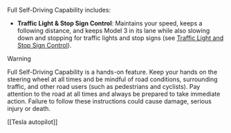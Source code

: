 Full Self-Driving Capability includes:

- **Traffic Light & Stop Sign Control**: Maintains your speed, keeps a following distance, and keeps Model 3 in its lane while also slowing down and stopping for traffic lights and stop signs (see [Traffic Light and Stop Sign Control](https://www.tesla.com/ownersmanual/model3/en_eu/GUID-A701F7DC-875C-4491-BC84-605A77EA152C.html)).

> [!warning]
> Full Self-Driving Capability is a hands-on feature. Keep your hands on the steering wheel at all times and be mindful of road conditions, surrounding traffic, and other road users (such as pedestrians and cyclists). Pay attention to the road at all times and always be prepared to take immediate action. Failure to follow these instructions could cause damage, serious injury or death.

[[Tesla autopilot]]